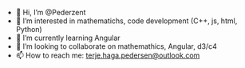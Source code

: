 - 👋 Hi, I’m @Pederzent
- 👀 I’m interested in mathematichs, code development (C++, js, html, Python)
- 🌱 I’m currently learning Angular
- 💞️ I’m looking to collaborate on mathemathics, Angular, d3/c4
- 📫 How to reach me: terje.haga.pedersen@outlook.com

<!---
Pederzent/Pederzent is a ✨ special ✨ repository because its `README.md` (this file) appears on your GitHub profile.
You can click the Preview link to take a look at your changes.
--->
